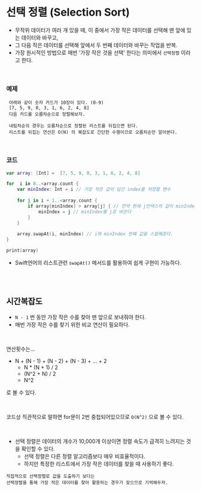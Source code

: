 # 선택 정렬 (Selection Sort)

- 무작위 데이터가 여러 개 있을 때, 이 중에서 가장 작은 데이터를 선택해 맨 앞에 있는 데이터와 바꾸고, 
- 그 다음 작은 데이터를 선택해 앞에서 두 번째 데이터와 바꾸는 작업을 반복.
- 가장 원시적인 방법으로 매번 '가장 작은 것을 선택' 한다는 의미에서 `선택정렬` 이라고 한다.

</br>

### 예제
```
 아래와 같이 숫자 카드가 10장이 있다. (0-9)
 [7, 5, 9, 0, 3, 1, 6, 2, 4, 8]
 다음 카드를 오름차순으로 정렬해보자.
 
 내림차순의 경우는 오름차순으로 정렬된 리스트를 뒤집으면 된다.
 리스트를 뒤집는 연산은 O(N) 의 복잡도로 간단한 수행이므로 오름차순만 알아본다.
```

</br>

### 코드
```swift
var array: [Int] =  [7, 5, 9, 0, 3, 1, 6, 2, 4, 8]

for  i in 0..<array.count {
    var minIndex: Int = i // 가장 작은 값이 담긴 index를 저장할 변수
    
    for j in i + 1..<array.count {
        if array[minIndex] > array[j] { // 만약 현재 j인덱스의 값이 minIndex의 값보다 작다면
            minIndex = j // minIndex를 j로 바꾼다
        }
    }
    
    array.swapAt(i, minIndex) // i와 minIndex 번째 값을 스왑해준다.
}

print(array)
```
- Swift언어의 리스트관련 `swapAt()` 메서드를 활용하여 쉽게 구현이 가능하다.

</br>
</br>

## 시간복잡도
- `N - 1` 번 동안 가장 작은 수를 찾아 맨 앞으로 보내줘야 한다.
- 매번 가장 작은 수를 찾기 위한 비교 연산이 필요하다.

</br>

연산횟수는...
- N + (N - 1) + (N - 2) + (N - 3) + ... + 2
    - N * (N + 1) / 2
    - (N^2 + N) / 2
    - N^2

로 볼 수 있다.

</br>

코드상 직관적으로 말하면 for문이 2번 중첩되어있으므로 `O(N^2)` 으로 볼 수 있다.

</br>

- 선택 정렬은 데이터의 개수가 10,000개 이상이면 정렬 속도가 급격히 느려지는 것을 확인할 수 있다.
    - 선택 정렬은 다른 정렬 알고리즘보다 매우 비효율적이다.
    - 하지만 특정한 리스트에서 가장 작은 데이터를 찾을 때 사용하기 좋다. 

```
직접적으로 선택정렬로 값을 도출하기 보다는 
선택정렬을 통해 가장 작은 데이터를 찾아 활용하는 경우가 잦으므로 기억해두자.
```